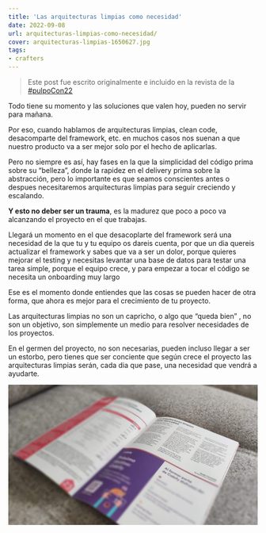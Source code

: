 ```yaml
---
title: 'Las arquitecturas limpias como necesidad'
date: 2022-09-08
url: arquitecturas-limpias-como-necesidad/
cover: arquitecturas-limpias-1650627.jpg
tags:
- crafters
---
```


> Este post fue escrito originalmente e incluido en la revista de la [#pulpoCon22](https://pulpocon.es)

Todo tiene su momento y las soluciones que valen hoy, pueden no servir para mañana.

Por eso, cuando hablamos de arquitecturas limpias, clean code, desacomparte del framework, etc. en muchos casos nos suenan a que nuestro producto va a ser mejor solo por el hecho de aplicarlas.

Pero no siempre es así, hay fases en la que la simplicidad del código prima sobre su “belleza”, donde la rapidez en el delivery prima sobre la abstracción, pero lo importante es que seamos conscientes antes o despues necesitaremos arquitecturas limpias para seguir creciendo y escalando.

**Y esto no deber ser un trauma**, es la madurez  que poco a poco va alcanzando el proyecto en el que trabajas.

Llegará un momento en el que desacoplarte del framework será una necesidad de la que tu y tu equipo os dareis cuenta, por que un dia quereis actualizar el framework y sabes que va a ser un dolor, porque quieres mejorar el testing y necesitas levantar una base de datos para testar una tarea simple, porque el equipo crece, y para empezar a tocar el código se necesita un onboarding muy largo

Ese es el momento donde entiendes que las cosas se pueden hacer de otra forma, que ahora es mejor para el crecimiento de tu proyecto.

Las arquitecturas limpias no son un capricho, o algo que “queda bien” , no son un objetivo, son simplemente un medio para resolver necesidades de los proyectos.

En el germen del proyecto, no son necesarias, pueden incluso llegar a ser un estorbo, pero tienes que ser conciente que según crece el proyecto las arquitecturas limpias serán, cada dia que pase, una necesidad que vendrá a ayudarte.


![](./arquitecturas-limpias-revista.jpg)
